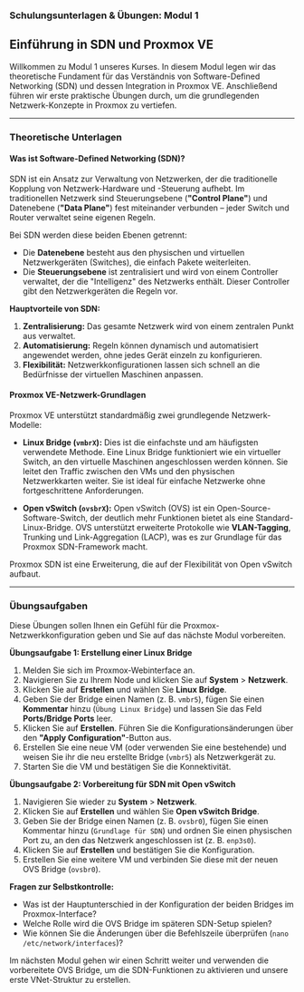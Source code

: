 ### Schulungsunterlagen & Übungen: Modul 1

## Einführung in SDN und Proxmox VE

Willkommen zu Modul 1 unseres Kurses. In diesem Modul legen wir das theoretische Fundament für das Verständnis von Software-Defined Networking (SDN) und dessen Integration in Proxmox VE. Anschließend führen wir erste praktische Übungen durch, um die grundlegenden Netzwerk-Konzepte in Proxmox zu vertiefen.

---

### Theoretische Unterlagen

#### Was ist Software-Defined Networking (SDN)?

SDN ist ein Ansatz zur Verwaltung von Netzwerken, der die traditionelle Kopplung von Netzwerk-Hardware und -Steuerung aufhebt. Im traditionellen Netzwerk sind Steuerungsebene (**"Control Plane"**) und Datenebene (**"Data Plane"**) fest miteinander verbunden – jeder Switch und Router verwaltet seine eigenen Regeln.

Bei SDN werden diese beiden Ebenen getrennt:
* Die **Datenebene** besteht aus den physischen und virtuellen Netzwerkgeräten (Switches), die einfach Pakete weiterleiten.
* Die **Steuerungsebene** ist zentralisiert und wird von einem Controller verwaltet, der die "Intelligenz" des Netzwerks enthält. Dieser Controller gibt den Netzwerkgeräten die Regeln vor.



**Hauptvorteile von SDN:**
1.  **Zentralisierung:** Das gesamte Netzwerk wird von einem zentralen Punkt aus verwaltet.
2.  **Automatisierung:** Regeln können dynamisch und automatisiert angewendet werden, ohne jedes Gerät einzeln zu konfigurieren.
3.  **Flexibilität:** Netzwerkkonfigurationen lassen sich schnell an die Bedürfnisse der virtuellen Maschinen anpassen.

#### Proxmox VE-Netzwerk-Grundlagen

Proxmox VE unterstützt standardmäßig zwei grundlegende Netzwerk-Modelle:

* **Linux Bridge (`vmbrX`):** Dies ist die einfachste und am häufigsten verwendete Methode. Eine Linux Bridge funktioniert wie ein virtueller Switch, an den virtuelle Maschinen angeschlossen werden können. Sie leitet den Traffic zwischen den VMs und den physischen Netzwerkkarten weiter. Sie ist ideal für einfache Netzwerke ohne fortgeschrittene Anforderungen.

* **Open vSwitch (`ovsbrX`):** Open vSwitch (OVS) ist ein Open-Source-Software-Switch, der deutlich mehr Funktionen bietet als eine Standard-Linux-Bridge. OVS unterstützt erweiterte Protokolle wie **VLAN-Tagging**, Trunking und Link-Aggregation (LACP), was es zur Grundlage für das Proxmox SDN-Framework macht.

Proxmox SDN ist eine Erweiterung, die auf der Flexibilität von Open vSwitch aufbaut.

---

### Übungsaufgaben

Diese Übungen sollen Ihnen ein Gefühl für die Proxmox-Netzwerkkonfiguration geben und Sie auf das nächste Modul vorbereiten.

**Übungsaufgabe 1: Erstellung einer Linux Bridge**

1.  Melden Sie sich im Proxmox-Webinterface an.
2.  Navigieren Sie zu Ihrem Node und klicken Sie auf **System** > **Netzwerk**.
3.  Klicken Sie auf **Erstellen** und wählen Sie **Linux Bridge**.
4.  Geben Sie der Bridge einen Namen (z. B. `vmbr5`), fügen Sie einen **Kommentar** hinzu (`Übung Linux Bridge`) und lassen Sie das Feld **Ports/Bridge Ports** leer.
5.  Klicken Sie auf **Erstellen**. Führen Sie die Konfigurationsänderungen über den **"Apply Configuration"**-Button aus.
6.  Erstellen Sie eine neue VM (oder verwenden Sie eine bestehende) und weisen Sie ihr die neu erstellte Bridge (`vmbr5`) als Netzwerkgerät zu.
7.  Starten Sie die VM und bestätigen Sie die Konnektivität.

**Übungsaufgabe 2: Vorbereitung für SDN mit Open vSwitch**

1.  Navigieren Sie wieder zu **System** > **Netzwerk**.
2.  Klicken Sie auf **Erstellen** und wählen Sie **Open vSwitch Bridge**.
3.  Geben Sie der Bridge einen Namen (z. B. `ovsbr0`), fügen Sie einen Kommentar hinzu (`Grundlage für SDN`) und ordnen Sie einen physischen Port zu, an den das Netzwerk angeschlossen ist (z. B. `enp3s0`).
4.  Klicken Sie auf **Erstellen** und bestätigen Sie die Konfiguration.
5.  Erstellen Sie eine weitere VM und verbinden Sie diese mit der neuen OVS Bridge (`ovsbr0`).

**Fragen zur Selbstkontrolle:**
* Was ist der Hauptunterschied in der Konfiguration der beiden Bridges im Proxmox-Interface?
* Welche Rolle wird die OVS Bridge im späteren SDN-Setup spielen?
* Wie können Sie die Änderungen über die Befehlszeile überprüfen (`nano /etc/network/interfaces`)?

Im nächsten Modul gehen wir einen Schritt weiter und verwenden die vorbereitete OVS Bridge, um die SDN-Funktionen zu aktivieren und unsere erste VNet-Struktur zu erstellen.